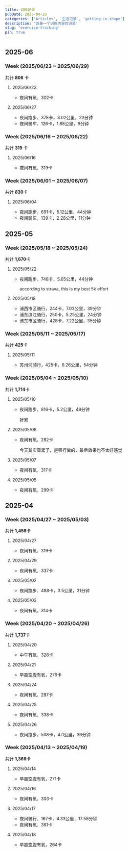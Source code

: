 ```yaml
---
title: 训练记录
pubDate: 2025-04-20
categories: ['Articles', '生活记录', 'getting-in-shape']
description: '这是一个训练内容的记录'
slug: 'exercise-tracking'
pin: true
---
```


## 2025-06

### Week (2025/06/23 ~ 2025/06/29)

共计 **806** 卡

1. 2025/06/23

   - 夜间有氧，302卡
   
1. 2025/06/27

   - 夜间跑步，378卡，3.02公里，23分钟
   - 夜间骑车，126卡，1.88公里，9分钟

### Week (2025/06/16 ~ 2025/06/22)

共计 **319** 卡

1. 2025/06/16

   - 夜间有氧，319卡

### Week (2025/06/01 ~ 2025/06/07)

共计 **830**卡

1. 2025/06/04

   - 夜间跑步，691卡，5.12公里，44分钟
   - 夜间骑车，139卡，2.28公里，11分钟
   

## 2025-05

### Week (2025/05/18 ~ 2025/05/24)

共计 **1,670**卡

1. 2025/05/22

   - 夜间跑步，748卡，5.05公里，44分钟
   
      according to strava, this is my best 5k effort

1. 2025/05/18

   - 浦西市区骑行，244卡，7.03公里，39分钟
   - 浦东滨江骑行，250卡，5.25公里，24分钟
   - 浦东市区骑行，428卡，7.22公里，35分钟

### Week (2025/05/11 ~ 2025/05/17)

共计 **425**卡

1. 2025/05/11

   - 苏州河骑行，425卡，9.26公里，54分钟


### Week (2025/05/04 ~ 2025/05/10)

共计 **1,714**卡

1. 2025/05/10

   - 夜间跑步，816卡，5.2公里，49分钟

      好累

1. 2025/05/08

   - 夜间有氧，282卡

      今天其实蛮累了，是强行做的，最后效果也不太好感觉

1. 2025/05/07

   - 夜间有氧，317卡

1. 2025/05/05

   - 夜间有氧，299卡

## 2025-04

### Week (2025/04/27 ~ 2025/05/03)

共计 **1,458**卡

1. 2025/04/27

   - 夜间有氧，319卡

1. 2025/04/29

   - 夜间有氧，337卡

1. 2025/05/02

   - 夜间跑步，488卡，3.5公里，31分钟

1. 2025/05/03

   - 夜间有氧，314卡

### Week (2025/04/20 ~ 2025/04/26)

共计 **1,737**卡

1. 2025/04/20
   
   - 中午有氧，328卡
   
1. 2025/04/21

   - 早晨空腹有氧，276卡
   
1. 2025/04/24

   - 夜间有氧，287卡

1. 2025/04/25

   - 夜间有氧，338卡

1. 2025/04/26

   - 夜间跑步，508卡，4.0公里，36分钟


### Week (2025/04/13 ~ 2025/04/19)

共计 **1,366**卡

1. 2025/04/14
   
   - 早晨空腹有氧，271卡

1. 2025/04/16

   - 夜间有氧，303卡

1. 2025/04/17

   - 夜间骑行，167卡，4.33公里，17:58分钟
   - 夜间有氧，361卡

1. 2025/04/18
   
   - 早晨空腹有氧，264卡
   
